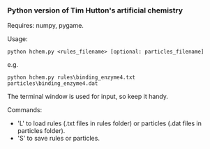 ### Python version of Tim Hutton's artificial chemistry ###

Requires: numpy, pygame.

Usage:

    python hchem.py <rules_filename> [optional: particles_filename]
  
e.g.

    python hchem.py rules\binding_enzyme4.txt particles\binding_enzyme4.dat

The terminal window is used for input, so keep it handy.

Commands:
  * 'L' to load rules (.txt files in rules folder) or particles (.dat files in particles folder).
  * 'S' to save rules or particles.
